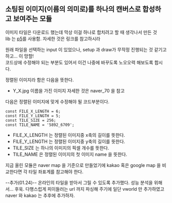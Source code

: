 ## 소팅된 이미지(이름의 의미로)를 하나의 캔버스로 합성하고 보여주는 모듈

 이미지 타일은 다운로드 했는데 막상 이걸 하나로 합치려고 할 때 생각나서 만든 것  
 lib 는 [p5](https://github.com/processing/p5.js)를 사용함. 자세한 것은 링크를 참고하시라  

 원래 파일을 선택하는 input 이 있었으나, setup 과 draw가 무작정 진행되는 것 같기고 하고... 이 망할!  
 코드상에 수정해야 되는 부분도 있어서 이건 나중에 바꾸도록 노오오력 해보도록 합시다.

 정렬된 이미지라 함은 다음을 뜻한다.
 * Y_X.jpg 이름을 가진 이미지 자세한 것은 naver_70 을 참고  
   
 다음은 정렬된 이미지에 맞게 수정해야 될 코드부분이다.
   
```{.no-highlight}
const FILE_X_LENGTH = 6;
const FILE_Y_LENGTH = 5;
const TILE_SIZE = 256;
const TILE_NAME = '5892_6709';
```
* FILE_X_LENGTH 는 정렬된 이미지중 x축의 길이를 뜻한다.
* FILE_Y_LENGTH 는 정렬된 이미지중 y축의 길이를 뜻한다.
* TILE_SIZE 는 하나의 이미지의 픽셀 개수를 뜻한다. 
* TILE_NAME 은 정렬된 이미지의 첫 이미지 name 을 뜻한다.

지금 올린 모듈은 naver map 을 기준으로 만들었기에 kakao 혹은 google map 을 비교한다면 각 타일 좌표계를 참고해야 한다.


--추가(01.24)--
온라인의 타일을 받아서 그릴 수 있도록 추가했다. 성능 분석을 위해서... 후욱.
다행스럽게 피이들러는 url 까지 파싱해 주기에 일단 vworld 만 추가하였고 naver 와 kakao 는 추후에 추가하자.